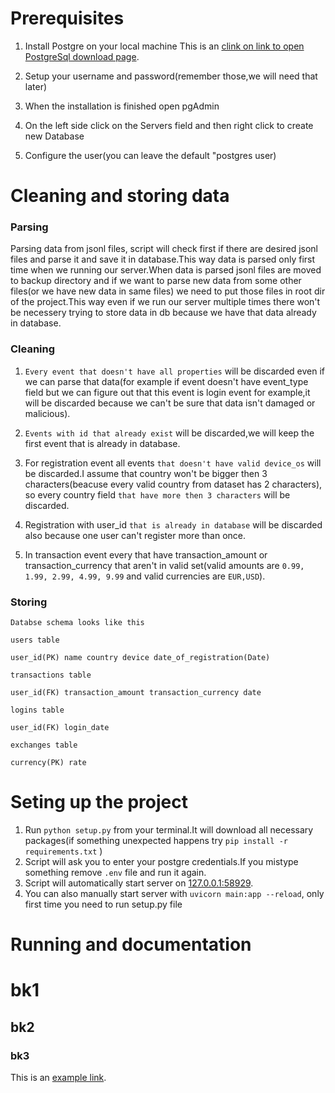 Prerequisites
=============
1. Install Postgre on your local machine This is an [clink on link to open PostgreSql download page](https://www.postgresql.org/download/).

2. Setup your username and password(remember those,we will need that later)
3. When the installation is finished open pgAdmin
4. On the left side click on the Servers field and then right click to create new Database
5. Configure the user(you can leave the default  "postgres user)


Cleaning and storing data
=============
### Parsing
Parsing data from jsonl files, script will check first if there are desired jsonl files and parse it and save it in database.This way data is parsed only first time when we running our server.When data is parsed jsonl files are moved to backup directory and if we want to parse new data from some other files(or we have new data in same files) we need to put those files in root dir of the project.This way even if we run our server multiple times there won't be necessery trying to store data in db because we have that data already in database.

### Cleaning
1. `Every event that doesn't have all properties` will be discarded even if we can parse that data(for example if event doesn't have event_type field but we can figure out that this event is login event for example,it will be discarded because we can't be sure that data isn't damaged or malicious).

2. `Events with id that already exist` will be discarded,we will keep the first event that is already in database.

3. For registration event all events `that doesn't have valid device_os` will be discarded.I assume that country won't be bigger then 3 characters(beacuse every valid country from dataset has 2 characters), so every country field `that have more then 3 characters` will be discarded.

4. Registration with user_id `that is already in database` will be discarded also because one user can't register more than once.

5. In transaction event every that have transaction_amount or transaction_currency that aren't in valid set(valid amounts are `0.99, 1.99, 2.99, 4.99, 9.99` and valid currencies are `EUR,USD`).

### Storing

`Databse schema looks like this`


`users table`

`user_id(PK) name country device date_of_registration(Date)`

`transactions table`

`user_id(FK) transaction_amount transaction_currency date`

`logins table`

`user_id(FK) login_date`

`exchanges table`

`currency(PK) rate`

Seting up the project
=============
1. Run `python setup.py` from your terminal.It will download all necessary packages(if something unexpected happens try `pip install -r requirements.txt` )
2. Script will ask you to enter your postgre credentials.If you mistype something remove `.env` file and run it again.
3. Script will automatically start server on [127.0.0.1:58929](https://127.0.0.1:58929).
4. You can also manually start server with `uvicorn main:app --reload`, only first time you need to run setup.py file

Running and documentation
=============

# bk1 
## bk2
### bk3

This is an [example link](http://example.com/).

